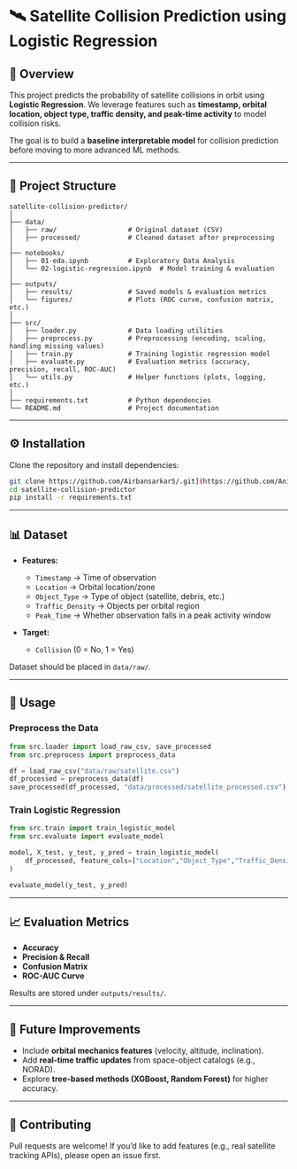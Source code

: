 # 🛰️ Satellite Collision Prediction using Logistic Regression

## 📌 Overview

This project predicts the probability of satellite collisions in orbit using **Logistic Regression**.
We leverage features such as **timestamp, orbital location, object type, traffic density, and peak-time activity** to model collision risks.

The goal is to build a **baseline interpretable model** for collision prediction before moving to more advanced ML methods.

---

## 📂 Project Structure

```
satellite-collision-predictor/
│
├── data/
│   ├── raw/                  # Original dataset (CSV)
│   ├── processed/            # Cleaned dataset after preprocessing
│
├── notebooks/
│   ├── 01-eda.ipynb          # Exploratory Data Analysis
│   └── 02-logistic-regression.ipynb  # Model training & evaluation
│
├── outputs/
│   ├── results/              # Saved models & evaluation metrics
│   └── figures/              # Plots (ROC curve, confusion matrix, etc.)
│
├── src/
│   ├── loader.py             # Data loading utilities
│   ├── preprocess.py         # Preprocessing (encoding, scaling, handling missing values)
│   ├── train.py              # Training logistic regression model
│   ├── evaluate.py           # Evaluation metrics (accuracy, precision, recall, ROC-AUC)
│   └── utils.py              # Helper functions (plots, logging, etc.)
│
├── requirements.txt          # Python dependencies
└── README.md                 # Project documentation
```

---

## ⚙️ Installation

Clone the repository and install dependencies:

```bash
git clone https://github.com/AirbansarkarS/.git](https://github.com/AnirbansarkarS/SATELITE-COLLISION-PREDICTION----KESSELER.git
cd satellite-collision-predictor
pip install -r requirements.txt
```

---

## 📊 Dataset

* **Features:**

  * `Timestamp` → Time of observation
  * `Location` → Orbital location/zone
  * `Object_Type` → Type of object (satellite, debris, etc.)
  * `Traffic_Density` → Objects per orbital region
  * `Peak_Time` → Whether observation falls in a peak activity window

* **Target:**

  * `Collision` (0 = No, 1 = Yes)

Dataset should be placed in `data/raw/`.

---

## 🚀 Usage

### Preprocess the Data

```python
from src.loader import load_raw_csv, save_processed
from src.preprocess import preprocess_data

df = load_raw_csv("data/raw/satellite.csv")
df_processed = preprocess_data(df)
save_processed(df_processed, "data/processed/satellite_processed.csv")
```

### Train Logistic Regression

```python
from src.train import train_logistic_model
from src.evaluate import evaluate_model

model, X_test, y_test, y_pred = train_logistic_model(
    df_processed, feature_cols=["Location","Object_Type","Traffic_Density","Peak_Time"], target_col="Collision"
)

evaluate_model(y_test, y_pred)
```

---

## 📈 Evaluation Metrics

* **Accuracy**
* **Precision & Recall**
* **Confusion Matrix**
* **ROC-AUC Curve**

Results are stored under `outputs/results/`.

---

## 🔮 Future Improvements

* Include **orbital mechanics features** (velocity, altitude, inclination).
* Add **real-time traffic updates** from space-object catalogs (e.g., NORAD).
* Explore **tree-based methods (XGBoost, Random Forest)** for higher accuracy.

---

## 🤝 Contributing

Pull requests are welcome! If you’d like to add features (e.g., real satellite tracking APIs), please open an issue first.


